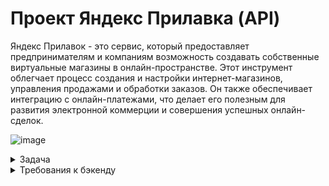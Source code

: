 # Проект Яндекс Прилавка (API)
Яндекс Прилавок - это сервис, который предоставляет предпринимателям и компаниям возможность создавать собственные
виртуальные магазины в онлайн-пространстве. Этот инструмент облегчает процесс создания и настройки интернет-магазинов, 
управления продажами и обработки заказов. Он также обеспечивает интеграцию с онлайн-платежами, 
что делает его полезным для развития электронной коммерции и совершения успешных онлайн-сделок.

![image](https://github.com/user-attachments/assets/cde3b4af-4b5f-4ada-a55c-83006374d03f)

<details>
  <summary>Задача</summary> 
  
**Работа с наборами:**
возможность добавлять продукты в набор — ручка POST /api/v1/kits/{id}/products.
Работа с курьерами: возможность проверить, есть ли доставка курьерской службой «Привезём быстро» и сколько она стоит. 
Ручка POST <font color="red">/fast-delivery/v3.1.1/calculate-delivery.xml</font> 

**Работа с корзиной:**
возможность получить список продуктов, которые добавили в корзину. Ручка GET /api/v1/orders/id;
возможность добавлять продукты в корзину. Ручка PUT /api/v1/orders/:id;
возможность удалять корзину. Ручка DELETE/api/v1/orders/:id.

**Постановка задачи**
1.Проанализируй требования к новой функциональности бэкенда Яндекс.Прилавка.
Изучи документацию к API в Apidoc.

2.Спроектируй тесты в виде чек-листа, чтобы покрыть функциональность, 
которую тебе передали на тестирование: она описана выше. Авторизацию проверять не нужно.

3.Протестируй API через Postman и заведи баг-репорты в YouTrack, если это понадобится.

4.Напиши отчёт о тестировании (*). Что ты можешь рассказать команде о статусе протестированной части продукта?
(*) — задача со звёздочкой — задание, которое можно не сдавать. Оно не повлияет на результат итогового проекта.
</details>

<details>
  <summary>Требования к бэкенду</summary> 
  
# Требования к бэкенду приложения

## Описание общей логики

**Авторизация и данные для заказа**

Пользователь может зарегистрироваться. Если пользователь не 
зарегистрировался, то форма заполнения: имя, e-mail, телефон, адрес, 
комментарий — появляется, когда пользователь уже сформировал корзину и хочет 
оформить заказ. Пользователь не может сделать заказ, если не ввёл 
обязательные поля. Если пользователь зарегистрировался, то ему не нужно вновь 
вводить данные, однако он может их изменить. Пользователь может оформить 
несколько заказов.

 Для заказа нужно ввести:
- имя;
- телефон;
- адрес;
- e-mail (необязательно);
- комментарий к заказу (необязательно)

**Ограничение полей**
![image](https://github.com/user-attachments/assets/d6ef9a98-a1d9-4fa0-8b77-e8df4aff4c5e)

## Главное меню заказа
 На выбор даётся 3 карточки:
 - «Под ситуацию» (вечер кино, на дачу и пикник, вкусы Парижа);
 - «Приготовь блюдо» (сырники, борщ, карбонара, штрудель);
 - «Создать свой набор» (пользователь сам называет и добавляет туда 
   продукты).
 Переходишь в карточку — видишь варианты наборов. 
Переходишь в набор — видишь перечень возможных продуктов. Каждый продукт 
относится к определённой категории (например, «Напитки»). В перечне 
пользователь видит название продукта, его массу, цену. Когда клиент нажимает на 
продукт, ему даётся возможность выбрать количество продуктов. При этом 
появляется кнопка «Корзина», которая отображает сумму выбранных товаров и 
время доставки.
 При нажатии на кнопку пользователь может посмотреть свою корзину.

## Корзина
 Отображает наименование продукта, его количество, цену для этого продукта с 
учётом количества, итог. Если доставка платная, то отображает сумму доставки и 
итоговую сумму заказа. Пользователь может удалить корзину, добавить новые 
продукты, убрать выбранные продукты.
**Создание корзины:**
 - При создании корзины должна быть возможность указать время доставки 
   продуктов
 - При создании корзины проверять, что все службы доставки могут обработать 
   заказ в указанное время
 - Если время доставки не указано - брать, как текущее время с сервера.
При удалении и просмотре корзины время доставки не учитывается.

## Создание своего набора

 Пользователь может создать свой набор и выбрать продукты. Он обязательно 
даёт имя набору и выбирает продукты. Пользователь может изменить название 
набора, удалить набор, удалить выбранные продукты, добавить новые. Если 
данные при создании или изменении набора введены неверно — выводится 
сообщение об ошибке.

## Ограничения создания набора
![image](https://github.com/user-attachments/assets/d5bc7d53-704b-476f-9250-07e32052d347)

## Работа с курьерами
 Работа с курьерами предполагает два режима работы:
 1. При оформлении заказа: URL 
<POST /api/v1/orders
 Логика выбора курьерской службы при оформлении заказа пользователем: служба 
должна работать в указанное в заказе время и должна быть самой дешёвой. 
Пользователю отображается время доставки в зависимости от выбранной службы.
 В заказе доставка становится платной, если соблюдается хотя бы одно условие:

- превышено максимальное количество товаров;
- превышен максимальный вес;
- сумма заказа меньше 150 рублей.
- 
Логика расчёта стоимости доставки заказа для пользователя:
- Если вес или количество превысили максимальное значение, стоимость 
доставки для пользователя становится 99 рублей.
- Если вес или количество в заказе не превышают максимального, берётся 
<price этих продуктов, и если их сумма меньше 150 рублей, то стоимость 
доставки для пользователя также становится 99 рублей.
 Стоимость доставки прибавляется в итоговую сумму заказа.
 Если ни одно из обозначенных условий не соблюдается, то цена доставки 
 курьерской службы не включается в итоговую сумму заказа.


  


  
  
